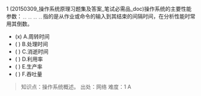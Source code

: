 1
(20150309_操作系统原理习题集及答案_笔试必需品_doc)操作系统的主要性能参数：﹎﹎﹎﹎指的是从作业或命令的输入到其结束的间隔时间，在分析性能时常
用其倒数。
- (x) A.周转时间 
- ( ) B.处理时间 
- ( ) C.消逝时间 
- ( ) D.利用率 
- ( ) E.生产率 
- ( ) F.吞吐量

> 知识点：操作系统概述。
> 出处：网络
> 难度：1
> A
